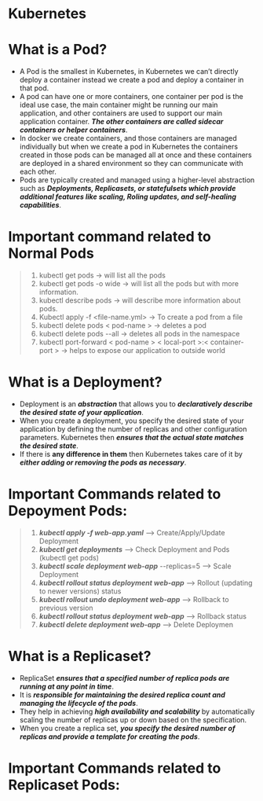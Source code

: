 # Kubernetes
# What is a Pod?
* A Pod is the smallest in Kubernetes, in Kubernetes we can’t directly deploy a container instead we create a pod and deploy a container in that pod.
* A pod can have one or more containers, one container per pod is the ideal use case, the main container might be running our main application, and other containers are used to support our main application container. _**The other containers are called sidecar containers or helper containers**_.
* In docker we create containers, and those containers are managed individually but when we create a pod in Kubernetes the containers created in those pods can be managed all at once and these containers are deployed in a shared environment so they can communicate with each other.
* Pods are typically created and managed using a higher-level abstraction such as _**Deployments, Replicasets, or statefulsets which provide additional features like scaling, Roling updates, and self-healing capabilities**_.
# Important command related to Normal Pods
> 1. kubectl get pods -> will list all the pods
> 1. kubectl get pods -o wide -> will list all the pods but with more information.
> 1. kubectl describe pods -> will describe more information about pods.
> 1. Kubectl apply -f <file-name.yml> -> To create a pod from a file
> 1. kubectl delete pods < pod-name > -> deletes a pod
> 1. kubectl delete pods --all -> deletes all pods in the namespace
> 1. kubectl port-forward < pod-name > < local-port >:< container-port > -> helps to expose our application to outside world

# What is a Deployment?
* Deployment is an _**abstraction**_ that allows you to _**declaratively describe the desired state of your application**_.
* When you create a deployment, you specify the desired state of your application by defining the number of replicas and other configuration parameters. Kubernetes then _**ensures that the actual state matches the desired state**_.
* If there is **any difference in them** then Kubernetes takes care of it by _**either adding or removing the pods as necessary**_.

# Important Commands related to Depoyment Pods:
> 1. _**kubectl apply -f web-app.yaml**_ --> Create/Apply/Update Deployment
> 2. _**kubectl get deployments**_ --> Check Deployment and Pods (kubectl get pods)
> 3. _**kubectl scale deployment web-app**_ --replicas=5 --> Scale Deployment
> 4. _**kubectl rollout status deployment web-app**_ --> Rollout (updating to newer versions) status
> 5. _**kubectl rollout undo deployment web-app**_ --> Rollback to previous version
> 6. _**kubectl rollout status deployment web-app**_ --> Rollback status
> 7. _**kubectl delete deployment web-app**_ --> Delete Deploymen


# What is a Replicaset?
* ReplicaSet _**ensures that a specified number of replica pods are running at any point in time**_.
* It is ***responsible for maintaining the desired replica count and managing the lifecycle of the pods***.
* They help in achieving _**high availability and scalability**_ by automatically scaling the number of replicas up or down based on the specification.
* When you create a replica set, ***you specify the desired number of replicas and provide a template for creating the pods***.

# Important Commands related to Replicaset Pods:



